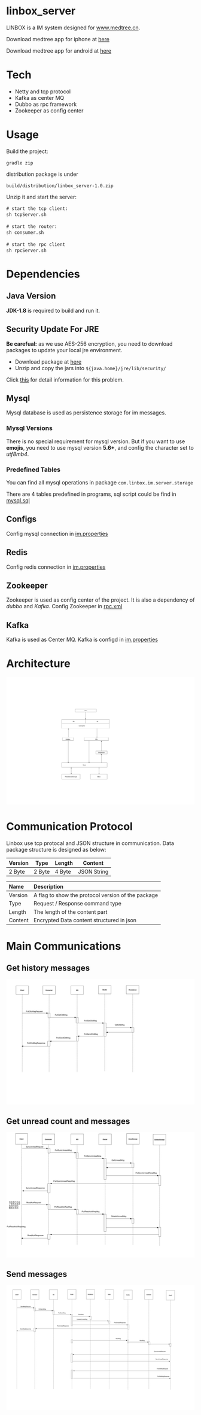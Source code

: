 # linbox_server

LINBOX is a IM system designed for www.medtree.cn.

Download medtree app for iphone at [here](https://itunes.apple.com/cn/app/yi-shu/id933709180?mt=8)

Download medtree app for android at [here](https://medtree.cn/release/android/4.1.1/medtree.apk)

# Tech
* Netty and tcp protocol
* Kafka as center MQ
* Dubbo as rpc framework
* Zookeeper as config center

# Usage
Build the project:
```
gradle zip
```

distribution package is under 
```
build/distribution/linbox_server-1.0.zip
```

Unzip it and start the server:
```
# start the tcp client:
sh tcpServer.sh

# start the router:
sh consumer.sh

# start the rpc client
sh rpcServer.sh
```

# Dependencies
## Java Version
**JDK-1.8** is required to build and run it.

## Security Update For JRE
**Be carefual:** as we use AES-256 encryption, you need to download packages to update your local jre environment.
* Download package at [here](http://www.oracle.com/technetwork/java/javase/downloads/jce8-download-2133166.html)
* Unzip and copy the jars into ```${java.home}/jre/lib/security/```

Click [this](http://stackoverflow.com/questions/6481627/java-security-illegal-key-size-or-default-parameters) for detail information for this problem.

## Mysql
Mysql database is used as persistence storage for im messages.

### Mysql Versions
There is no special requirement for mysql version.
But if you want to use **emojis**, you need to use mysql version **5.6+**, and config the character set to *utf8mb4*.

### Predefined Tables
You can find all mysql operations in package ```com.linbox.im.server.storage```

There are 4 tables predefined in programs, sql script could be find in [mysql.sql](src/main/docs/mysql.sql)

## Configs
Config mysql connection in [im.properties](src/main/config/im.properties)

## Redis
Config redis connection in [im.properties](src/main/config/im.properties)

## Zookeeper
Zookeeper is used as config center of the project. It is also a dependency of *dubbo* and *Kafka*.
Config Zookeeper in [rpc.xml](src/main/config/spring/rpc.xml)

## Kafka
Kafka is used as Center MQ.
Kafka is configd in [im.properties](src/main/config/im.properties)


# Architecture
![architecture](src/main/docs/IM-architecture.jpg)


# Communication Protocol
Linbox use tcp protocal and JSON structure in communication.
Data package structure is designed as below:

|Version|Type|Length|Content|
|-----|-----|----|------|
|2 Byte|2 Byte|4 Byte|JSON String|


|Name|Description|
|:--|:--|
|Version| A flag to show the protocol version of the package|
|Type| Request / Response command type|
|Length| The length of the content part|
|Content| Encrypted Data content structured in json|


# Main Communications 
## Get history messages

![im-pulloldmessage](src/main/docs/Im-PullMessage.jpg)

## Get unread count and messages

![im-syncunread](src/main/docs/Im-SyncUnread.jpg)

## Send messages

![Im-Communication](src/main/docs/Im-Communication.jpg)





